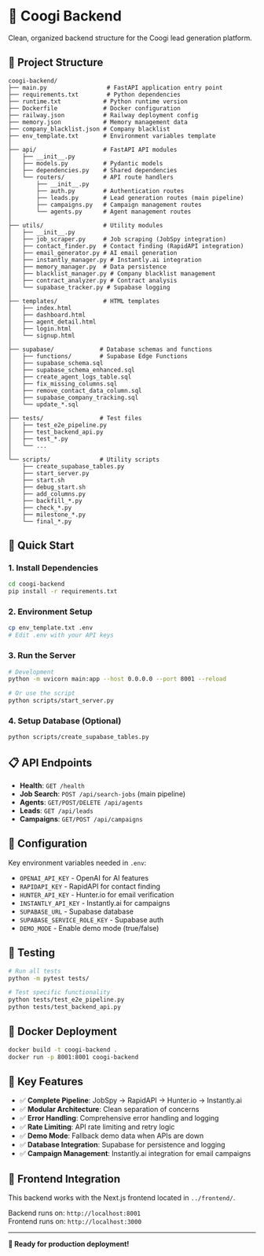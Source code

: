 # 🎯 Coogi Backend

Clean, organized backend structure for the Coogi lead generation platform.

## 📁 Project Structure

```
coogi-backend/
├── main.py                 # FastAPI application entry point
├── requirements.txt        # Python dependencies
├── runtime.txt            # Python runtime version
├── Dockerfile             # Docker configuration
├── railway.json           # Railway deployment config
├── memory.json            # Memory management data
├── company_blacklist.json # Company blacklist
├── env_template.txt       # Environment variables template
│
├── api/                   # FastAPI API modules
│   ├── __init__.py
│   ├── models.py          # Pydantic models
│   ├── dependencies.py    # Shared dependencies
│   └── routers/           # API route handlers
│       ├── __init__.py
│       ├── auth.py        # Authentication routes
│       ├── leads.py       # Lead generation routes (main pipeline)
│       ├── campaigns.py   # Campaign management routes
│       └── agents.py      # Agent management routes
│
├── utils/                 # Utility modules
│   ├── __init__.py
│   ├── job_scraper.py     # Job scraping (JobSpy integration)
│   ├── contact_finder.py  # Contact finding (RapidAPI integration)
│   ├── email_generator.py # AI email generation
│   ├── instantly_manager.py # Instantly.ai integration
│   ├── memory_manager.py  # Data persistence
│   ├── blacklist_manager.py # Company blacklist management
│   ├── contract_analyzer.py # Contract analysis
│   └── supabase_tracker.py # Supabase logging
│
├── templates/             # HTML templates
│   ├── index.html
│   ├── dashboard.html
│   ├── agent_detail.html
│   ├── login.html
│   └── signup.html
│
├── supabase/             # Database schemas and functions
│   ├── functions/        # Supabase Edge Functions
│   ├── supabase_schema.sql
│   ├── supabase_schema_enhanced.sql
│   ├── create_agent_logs_table.sql
│   ├── fix_missing_columns.sql
│   ├── remove_contact_data_column.sql
│   ├── supabase_company_tracking.sql
│   └── update_*.sql
│
├── tests/                # Test files
│   ├── test_e2e_pipeline.py
│   ├── test_backend_api.py
│   ├── test_*.py
│   └── ...
│
└── scripts/              # Utility scripts
    ├── create_supabase_tables.py
    ├── start_server.py
    ├── start.sh
    ├── debug_start.sh
    ├── add_columns.py
    ├── backfill_*.py
    ├── check_*.py
    ├── milestone_*.py
    └── final_*.py
```

## 🚀 Quick Start

### 1. Install Dependencies
```bash
cd coogi-backend
pip install -r requirements.txt
```

### 2. Environment Setup
```bash
cp env_template.txt .env
# Edit .env with your API keys
```

### 3. Run the Server
```bash
# Development
python -m uvicorn main:app --host 0.0.0.0 --port 8001 --reload

# Or use the script
python scripts/start_server.py
```

### 4. Setup Database (Optional)
```bash
python scripts/create_supabase_tables.py
```

## 📋 API Endpoints

- **Health**: `GET /health`
- **Job Search**: `POST /api/search-jobs` (main pipeline)
- **Agents**: `GET/POST/DELETE /api/agents`
- **Leads**: `GET /api/leads`
- **Campaigns**: `GET/POST /api/campaigns`

## 🔧 Configuration

Key environment variables needed in `.env`:
- `OPENAI_API_KEY` - OpenAI for AI features
- `RAPIDAPI_KEY` - RapidAPI for contact finding
- `HUNTER_API_KEY` - Hunter.io for email verification
- `INSTANTLY_API_KEY` - Instantly.ai for campaigns
- `SUPABASE_URL` - Supabase database
- `SUPABASE_SERVICE_ROLE_KEY` - Supabase auth
- `DEMO_MODE` - Enable demo mode (true/false)

## 🧪 Testing

```bash
# Run all tests
python -m pytest tests/

# Test specific functionality
python tests/test_e2e_pipeline.py
python tests/test_backend_api.py
```

## 🐳 Docker Deployment

```bash
docker build -t coogi-backend .
docker run -p 8001:8001 coogi-backend
```

## 📝 Key Features

- ✅ **Complete Pipeline**: JobSpy → RapidAPI → Hunter.io → Instantly.ai
- ✅ **Modular Architecture**: Clean separation of concerns
- ✅ **Error Handling**: Comprehensive error handling and logging
- ✅ **Rate Limiting**: API rate limiting and retry logic
- ✅ **Demo Mode**: Fallback demo data when APIs are down
- ✅ **Database Integration**: Supabase for persistence and logging
- ✅ **Campaign Management**: Instantly.ai integration for email campaigns

## 🔗 Frontend Integration

This backend works with the Next.js frontend located in `../frontend/`.

Backend runs on: `http://localhost:8001`  
Frontend runs on: `http://localhost:3000`

---

**🎯 Ready for production deployment!**

